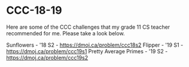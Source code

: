 # CCC-18-19
Here are some of the CCC challenges that my grade 11 CS teacher recommended for me. Please take a look below.

Sunflowers - '18 S2 - https://dmoj.ca/problem/ccc18s2
Flipper - '19 S1 - https://dmoj.ca/problem/ccc19s1
Pretty Average Primes - '19 S2 - https://dmoj.ca/problem/ccc19s2
